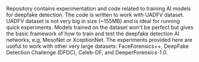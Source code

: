 Repository contains experimentation and code related to training AI models for deepfake detection.
The code is written to work with UADFV dataset.
UADFV dataset is not very big in size (~155MB) and is ideal for running quick experiments.
Models trained on the dataset won't be perfect but gives the basic framework of how to train and test the deepfake detection AI networks, e.g, MesoNet or XceptionNet.
The experiments provided here are useful to work with other very large datasets: FaceForensics++, DeepFake Detection Challenge (DFDC), Celeb-DF, and DeeperForensics-1.0.
